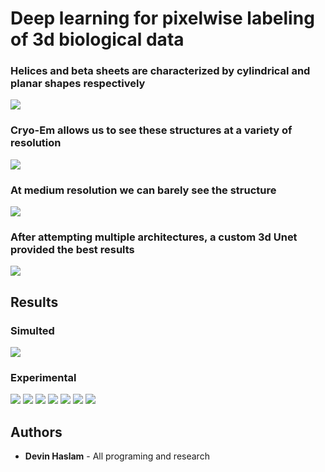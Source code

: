 # Deep learning for pixelwise labeling of 3d biological data

### Helices and beta sheets are characterized by cylindrical and planar shapes respectively

![](https://github.com/dhasl002/Research-DeepLearning/blob/master/Images/Screen%20Shot%202019-07-13%20at%207.58.19%20PM.png)

### Cryo-Em allows us to see these structures at a variety of resolution

![](https://github.com/dhasl002/Research-DeepLearning/blob/master/Images/Screen%20Shot%202019-07-13%20at%207.58.35%20PM.png)

### At medium resolution we can barely see the structure

![](https://github.com/dhasl002/Research-DeepLearning/blob/master/Images/Screen%20Shot%202019-07-13%20at%207.58.51%20PM.png)

### After attempting multiple architectures, a custom 3d Unet provided the best results

![](https://github.com/dhasl002/Research-DeepLearning/blob/master/Images/Screen%20Shot%202019-07-13%20at%207.59.06%20PM.png)

## Results

### Simulted

![](https://github.com/dhasl002/Research-DeepLearning/blob/master/Images/Screen%20Shot%202019-07-13%20at%207.59.33%20PM.png)

### Experimental

![](https://github.com/dhasl002/Research-DeepLearning/blob/master/Images/Screen%20Shot%202019-07-13%20at%207.59.33%20PM.png)
![](https://github.com/dhasl002/Research-DeepLearning/blob/master/Images/Screen%20Shot%202019-07-13%20at%207.59.55%20PM.png)
![](https://github.com/dhasl002/Research-DeepLearning/blob/master/Images/Screen%20Shot%202019-07-13%20at%207.59.58%20PM.png)
![](https://github.com/dhasl002/Research-DeepLearning/blob/master/Images/Screen%20Shot%202019-07-13%20at%208.00.02%20PM.png)
![](https://github.com/dhasl002/Research-DeepLearning/blob/master/Images/Screen%20Shot%202019-07-13%20at%208.00.07%20PM.png)
![](https://github.com/dhasl002/Research-DeepLearning/blob/master/Images/Screen%20Shot%202019-07-13%20at%208.00.11%20PM.png)
![](https://github.com/dhasl002/Research-DeepLearning/blob/master/Images/Screen%20Shot%202019-07-13%20at%208.00.19%20PM.png)

## Authors

* **Devin Haslam** - All programing and research

